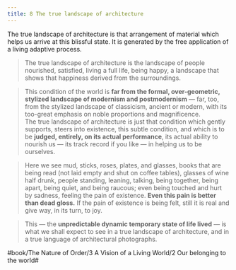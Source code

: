 ```yaml
---
title: 8 The true landscape of architecture
---
```


The true landscape of architecture is that arrangement of material which helps us arrive at this blissful state. It is generated by the free application of a living adaptive process.

> The true landscape of architecture is the landscape of people nourished, satisfied, living a full life, being happy, a landscape that shows that happiness derived from the surroundings.  

> This condition of the world is **far from the formal, over-geometric, stylized landscape of modernism and postmodernism** — far, too, from the stylized landscape of classicism, ancient or modern, with its too-great emphasis on noble proportions and magnificence.  
> The true landscape of architecture is just that condition which gently supports, steers into existence, this subtle condition, and which is to be **judged, entirely, on its actual performance**, its actual ability to nourish us — its track record if you like — in helping us to be ourselves.  

> Here we see mud, sticks, roses, plates, and glasses, books that are being read (not laid empty and shut on coffee tables), glasses of wine half drunk, people standing, leaning, talking, being together, being apart, being quiet, and being raucous; even being touched and hurt by sadness, feeling the pain of existence. **Even this pain is better than dead gloss.** If the pain of existence is being felt, still it is real and give way, in its turn, to joy.  

> This — the **unpredictable dynamic temporary state of life lived** — is what we shall expect to see in a true landscape of architecture, and in a true language of architectural photographs.  

#book/The Nature of Order/3 A Vision of a Living World/2 Our belonging to the world#
